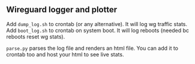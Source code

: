 ## Wireguard logger and plotter

Add `dump_log.sh` to crontab (or any alternative). It will log wg traffic stats.
Add `boot_log.sh` to crontab on system boot. It will log reboots (needed bc reboots reset wg stats).


`parse.py` parses the log file and renders an html file. You can add it to crontab too and host your html to see live stats.
